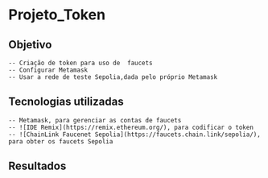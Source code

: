 # Projeto_Token

## Objetivo
	-- Criação de token para uso de  faucets
	-- Configurar Metamask
	-- Usar a rede de teste Sepolia,dada pelo próprio Metamask
	
## Tecnologias utilizadas
	-- Metamask, para gerenciar as contas de faucets
	-- ![IDE Remix](https://remix.ethereum.org/), para codificar o token
	-- ![ChainLink Faucenet Sepolia](https://faucets.chain.link/sepolia/),  para obter os faucets Sepolia

## Resultados
